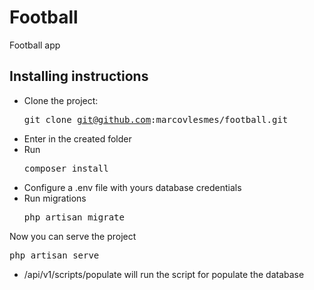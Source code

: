 # Football
Football app

## Installing instructions

- Clone the project: <pre>git clone git@github.com:marcovlesmes/football.git</pre>
- Enter in the created folder
- Run <pre>composer install</pre>
- Configure a .env file with yours database credentials
- Run migrations <pre>php artisan migrate</pre>

Now you can serve the project
<pre>php artisan serve</pre>

- /api/v1/scripts/populate will run the script for populate the database

